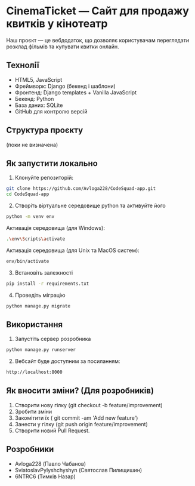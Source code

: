 # CinemaTicket — Сайт для продажу квитків у кінотеатр
Наш проєкт — це вебдодаток, що дозволяє користувачам переглядати розклад фільмів та купувати квитки онлайн.

## Технолії 
- HTML5, JavaScript 
- Фреймворк: Django (бекенд і шаблони)
- Фронтенд: Django templates + Vanilla JavaScript
- Бекенд: Python
- База даних: SQLite
- GitHub для контролю версій

## Структура проєкту
(поки не визначена)

## Як запустити локально
1. Клонуйте репозиторій:
```bash
git clone https://github.com/Avloga228/CodeSquad-app.git
cd CodeSquad-app
```

2. Створіть віртуальне середовище python та активуйте його
```bash
python -m venv env
```
Активація середовища (для Windows):
```bash
.\env\Scripts\activate
```
Активація середовища (для Unix та MacOS систем):
```bash
env/bin/activate 
```

3. Встановіть залежності
```bash
pip install -r requirements.txt
```

4. Проведіть міграцію
```bash
python manage.py migrate
```

## Використання
1. Запустіть сервер розробника
```bash
python manage.py runserver
```
2. Вебсайт буде доступним за посиланням:
```bash
http://localhost:8000
```

## Як вносити зміни? (Для розробників)
1. Створити нову гілку (git checkout -b feature/improvement)
2. Зробити зміни
3. Закомітити їх ( git commit -am 'Add new feature')
4. Занести у гілку (git push origin feature/improvement)
5. Створити новий Pull Request.

## Розробники
- Avloga228 (Павло Чабанов)
- SviatoslavPylyshchyshyn (Святослав Пилищишин)
- 6NTRC6 (Тимків Назар)
